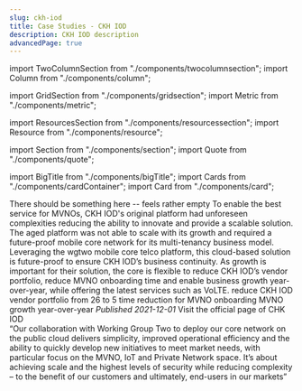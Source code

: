 ```yaml
---
slug: ckh-iod
title: Case Studies - CKH IOD
description: CKH IOD description
advancedPage: true
---
```


import TwoColumnSection from "./components/twocolumnsection";
import Column from "./components/column";

import GridSection from "./components/gridsection";
import Metric from "./components/metric";

import ResourcesSection from "./components/resourcessection";
import Resource from "./components/resource";

import Section from "./components/section";
import Quote from "./components/quote";

import BigTitle from "./components/bigTitle";
import Cards from "./components/cardContainer";
import Card from "./components/card";

<TwoColumnSection>

  <Column sticky>
    <BigTitle pillText="MVNE" titleText="CKH IOD" logoUrl="/img/ckh.svg">
      There should be something here -- feels rather empty
    </BigTitle>
  </Column>

  <Column>
    <Cards>
      <Card label="Challenge" title="CKH IOD maintains a multi-country MVNE platform that inherently has complexities and is difficult to scale operationally.">
        To enable the best service for MVNOs, CKH IOD's original platform had unforeseen complexities reducing the ability to innovate and provide a scalable solution. The aged platform was not able to scale with its growth and required a future-proof mobile core network for its multi-tenancy business model.
      </Card>
      <Card label="Solution" title="One mobile telco core solution that is secure and future-proof and enables business growth.">
        Leveraging the wgtwo mobile core telco platform, this cloud-based solution is future-proof to ensure CKH IOD’s business continuity. As growth is important for their solution, the core is flexible to reduce CKH IOD’s vendor portfolio, reduce MVNO onboarding time and enable business growth year-over-year, while offering the latest services such as VoLTE.
      </Card>
    </Cards>
  </Column>
  
</TwoColumnSection>

<GridSection bgColor="#232e33">
  <Metric title="26 to 5">reduce CKH IOD vendor portfolio from 26 to 5</Metric>
  <Metric title="8 months to 8 weeks">time reduction for MVNO onboarding</Metric>
  <Metric title="100%">MVNO growth year-over-year</Metric>
</GridSection>

<ResourcesSection>
  <Resource title="Press Release" link="https://www.wgtwo.com/blog/ckh-iod-wg2-public-cloud/"><em>Published 2021-12-01</em></Resource>
  <Resource title="Website" link="https://www.hthkh.com/en/global/home.php">Visit the official page of CHK IOD</Resource>
</ResourcesSection>

<Section bgColor="#f6f6f6">
  <Quote by="Joe Parker, CEO of CKH IOD">
    “Our collaboration with Working Group Two to deploy our core network on the public cloud delivers simplicity, improved operational efficiency and the ability to quickly develop new initiatives to meet market needs, with particular focus on the MVNO, IoT and Private Network space. It’s about achieving scale and the highest levels of security while reducing complexity – to the benefit of our customers and ultimately, end-users in our markets”
  </Quote>
</Section>
